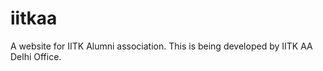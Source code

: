 iitkaa
======

A website for IITK Alumni association. This is being developed by IITK AA Delhi Office.
